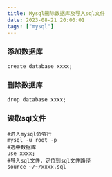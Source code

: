 ```yaml
---
title: Mysql删除数据库及导入sql文件
date: 2023-08-21 20:00:01
tags: ["mysql"]
---
```


### 添加数据库
``` shell
create database xxxx;
```

### 删除数据库
``` shell
drop database xxxx;
```

### 读取sql文件
``` shell
#进入mysql命令行
mysql -u root -p
#选中数据库
use xxxx;
#导入sql文件，定位到sql文件路径
source ~/~/xxxx.sql
```